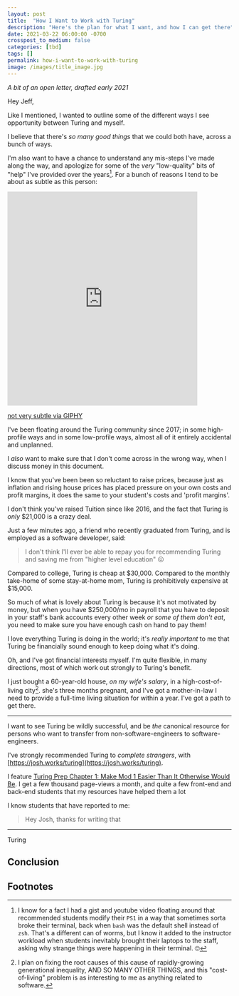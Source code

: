```yaml
---
layout: post
title:  "How I Want to Work with Turing"
description: "Here's the plan for what I want, and how I can get there"
date: 2021-03-22 06:00:00 -0700
crosspost_to_medium: false
categories: [tbd]
tags: []
permalink: how-i-want-to-work-with-turing
image: /images/title_image.jpg
---
```


_A bit of an open letter, drafted early 2021_

Hey Jeff,

Like I mentioned, I wanted to outline some of the different ways I see opportunity between Turing and myself.

I believe that there's _so many good things_ that we could both have, across a bunch of ways.

I'm also want to have a chance to understand any mis-steps I've made along the way, and apologize for some of the _very_ "low-quality" bits of "help" I've provided over the years[^shell-mistakes]. For a bunch of reasons I tend to be about as subtle as this person:

[^shell-mistakes]: I know for a fact I had a gist and youtube video floating around that recommended students modify their `PS1` in a way that sometimes sorta broke their terminal, back when `bash` was the default shell instead of `zsh`. That's a different can of worms, but I know it added to the instructor workload when students inevitably brought their laptops to the staff, asking why strange things were happening in their terminal. 🙄

<iframe src="https://giphy.com/embed/k3fTc8vOmbZRU8BCXW" width="427" height="480" frameBorder="0" class="giphy-embed" allowFullScreen></iframe><p><a href="https://giphy.com/gifs/ZurichInsurance-gifz-zgif-zgifs-k3fTc8vOmbZRU8BCXW">not very subtle via GIPHY</a></p>

I've been floating around the Turing community since 2017; in some high-profile ways and in some low-profile ways, almost all of it entirely accidental and unplanned.

I _also_ want to make sure that I don't come across in the wrong way, when I discuss money in this document.

I know that you've been been so reluctant to raise prices, because just as inflation and rising house prices has placed pressure on your own costs and profit margins, it does the same to your student's costs and 'profit margins'.

I don't think you've raised Tuition since like 2016, and the fact that Turing is _only_ $21,000 is a crazy deal.

Just a few minutes ago, a friend who recently graduated from Turing, and is employed as a software developer, said:

> I don't think I'll ever be able to repay you for recommending Turing and saving me from "higher level education" :confounded:

Compared to college, Turing is cheap at $30,000. Compared to the monthly take-home of some stay-at-home mom, Turing is prohibitively expensive at $15,000.

So much of what is lovely about Turing is because it's not motivated by money, but when you have $250,000/mo in payroll that you have to deposit in your staff's bank accounts every other week _or some of them don't eat_, you need to make sure you have enough cash on hand to pay them!

I love everything Turing is doing in the world; it's _really important_ to me that Turing be financially sound enough to keep doing what it's doing.

Oh, and I've got financial interests myself. I'm quite flexible, in many directions, most of which work out strongly to Turing's benefit.

I just bought a 60-year-old house, _on my wife's salary_, in a high-cost-of-living city[^cost-of-living]. she's three months pregnant, and I've got a mother-in-law I need to provide a full-time living situation for within a year. I've got a path to get there.

[^cost-of-living]: I plan on fixing the root causes of this cause of rapidly-growing generational inequality, AND SO MANY OTHER THINGS, and this "cost-of-living" problem is as interesting to me as anything related to software.

-----------------------

I want to see Turing be wildly successful, and be _the_ canonical resource for persons who want to transfer from non-software-engineers to software-engineers.

I've strongly recommended Turing to _complete strangers_, with [https://josh.works/turing](https://josh.works/turing).

I feature [Turing Prep Chapter 1: Make Mod 1 Easier Than It Otherwise Would Be](https://josh.works/turing-backend-prep-01-intro). I get a few thousand page-views a month, and quite a few front-end and back-end students that my resources have helped them a lot

I know students that have reported to me:

> Hey Josh, thanks for writing that


----------------------

Turing

## Conclusion




## Footnotes
